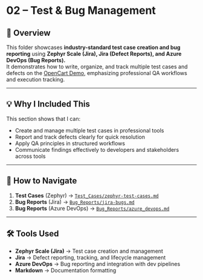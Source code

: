 # 02 – Test & Bug Management  

## 📌 Overview  
This folder showcases **industry-standard test case creation and bug reporting** using **Zephyr Scale (Jira), Jira (Defect Reports), and Azure DevOps (Bug Reports).**  
It demonstrates how to write, organize, and track multiple test cases and defects on the [OpenCart Demo](https://demo.opencart.com/), emphasizing professional QA workflows and execution tracking.  

---  

## 💡 Why I Included This  
This section shows that I can:  
- Create and manage multiple test cases in professional tools  
- Report and track defects clearly for quick resolution  
- Apply QA principles in structured workflows  
- Communicate findings effectively to developers and stakeholders across tools  

---  

## 📌 How to Navigate  

1. **Test Cases** (Zephyr) → [`Test_Cases/zephyr-test-cases.md`](./Test_Cases/zephyr-test-cases.md)  
2. **Bug Reports** (Jira) → [`Bug_Reports/jira-bugs.md`](./Bug_Reports/jira-bugs.md)  
3. **Bug Reports** (Azure DevOps) → [`Bug_Reports/azure_devops.md`](./Bug_Reports/azure-bugs.md)  

---  

## 🛠 Tools Used  
- **Zephyr Scale (Jira)** → Test case creation and management  
- **Jira** → Defect reporting, tracking, and lifecycle management  
- **Azure DevOps** → Bug reporting and integration with dev pipelines  
- **Markdown** → Documentation formatting  
